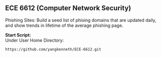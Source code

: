 ## ECE 6612 (Computer Network Security)

Phishing Sites: Build a seed list of phising domains that are updated daily, and show trends in lifetime of the average phishing page. 

**Start Script:**\
Under User Home Directory:
```bash
https://github.com/yangkenneth/ECE-6612.git
```
